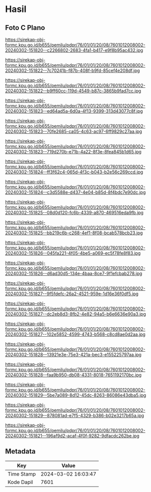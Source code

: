 # Hasil

## Foto C Plano

https://sirekap-obj-formc.kpu.go.id/b655/pemilu/pdpr/76/01/01/20/08/7601012008002-20240302-151820--c2266802-2683-4fa1-b417-e9f8b95ac432.jpg

https://sirekap-obj-formc.kpu.go.id/b655/pemilu/pdpr/76/01/01/20/08/7601012008002-20240302-151822--7c70241b-f87b-408f-b9fd-85cef4e208df.jpg

https://sirekap-obj-formc.kpu.go.id/b655/pemilu/pdpr/76/01/01/20/08/7601012008002-20240302-151822--b9ff60cc-119d-4549-b87c-3865b9fad7cc.jpg

https://sirekap-obj-formc.kpu.go.id/b655/pemilu/pdpr/76/01/01/20/08/7601012008002-20240302-151823--ed64ad5a-6d0a-4f13-9399-313d43077c8f.jpg

https://sirekap-obj-formc.kpu.go.id/b655/pemilu/pdpr/76/01/01/20/08/7601012008002-20240302-151823--70fe2685-ca05-4c63-ac97-6ff9829c27aa.jpg

https://sirekap-obj-formc.kpu.go.id/b655/pemilu/pdpr/76/01/01/20/08/7601012008002-20240302-151823--719d270b-e71b-4a22-8f3e-8fea845b1d65.jpg

https://sirekap-obj-formc.kpu.go.id/b655/pemilu/pdpr/76/01/01/20/08/7601012008002-20240302-151824--ff3f62c4-065d-4f3c-b043-b2e56c269ccd.jpg

https://sirekap-obj-formc.kpu.go.id/b655/pemilu/pdpr/76/01/01/20/08/7601012008002-20240302-151824--c3d5588e-d437-4e04-b85d-8f4bdc7e90dc.jpg

https://sirekap-obj-formc.kpu.go.id/b655/pemilu/pdpr/76/01/01/20/08/7601012008002-20240302-151825--08d0d120-fc6b-4339-a870-469516eda9fb.jpg

https://sirekap-obj-formc.kpu.go.id/b655/pemilu/pdpr/76/01/01/20/08/7601012008002-20240302-151825--bb219c6b-c268-4ef1-8f08-bcab578bcb23.jpg

https://sirekap-obj-formc.kpu.go.id/b655/pemilu/pdpr/76/01/01/20/08/7601012008002-20240302-151826--045fa221-4f05-4be5-a069-ec5f78fe8f83.jpg

https://sirekap-obj-formc.kpu.go.id/b655/pemilu/pdpr/76/01/01/20/08/7601012008002-20240302-151826--d6ad30d5-134e-4baa-8ce7-9f1efcbab278.jpg

https://sirekap-obj-formc.kpu.go.id/b655/pemilu/pdpr/76/01/01/20/08/7601012008002-20240302-151827--9f5fdefc-26a2-4521-959e-1d16e36f0df5.jpg

https://sirekap-obj-formc.kpu.go.id/b655/pemilu/pdpr/76/01/01/20/08/7601012008002-20240302-151827--dc2eb8d3-8fb2-4e82-94a5-b6e6636e90a3.jpg

https://sirekap-obj-formc.kpu.go.id/b655/pemilu/pdpr/76/01/01/20/08/7601012008002-20240302-151827--102e5852-4599-4743-b568-c8cd8ae0d2aa.jpg

https://sirekap-obj-formc.kpu.go.id/b655/pemilu/pdpr/76/01/01/20/08/7601012008002-20240302-151828--13921e3e-75e3-421a-bec3-e155225797aa.jpg

https://sirekap-obj-formc.kpu.go.id/b655/pemilu/pdpr/76/01/01/20/08/7601012008002-20240302-151828--faa9b950-db08-4331-8018-7651192170bc.jpg

https://sirekap-obj-formc.kpu.go.id/b655/pemilu/pdpr/76/01/01/20/08/7601012008002-20240302-151829--5be7a089-8d12-45dc-8263-86086e43dba5.jpg

https://sirekap-obj-formc.kpu.go.id/b655/pemilu/pdpr/76/01/01/20/08/7601012008002-20240302-151829--878081ad-e7f5-4329-b386-b02e3217b65a.jpg

https://sirekap-obj-formc.kpu.go.id/b655/pemilu/pdpr/76/01/01/20/08/7601012008002-20240302-151821--196af9d2-acaf-4f0f-9282-9dfacdc262be.jpg


## Metadata

| Key        | Value               |
| ---------- | ------------------- |
| Time Stamp | 2024-03-02 16:03:47 |
| Kode Dapil | 7601                |



